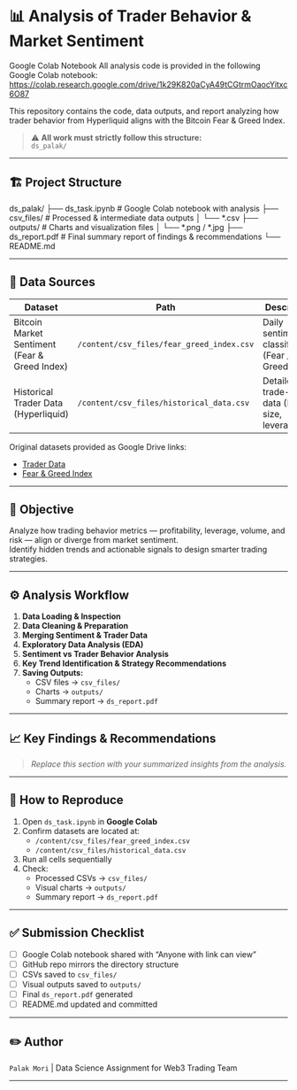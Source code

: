 # 📊 Analysis of Trader Behavior & Market Sentiment

Google Colab Notebook
All analysis code is provided in the following Google Colab notebook:   https://colab.research.google.com/drive/1k29K820aCyA49tCGtrmOaocYitxc6O87

This repository contains the code, data outputs, and report analyzing how trader behavior from Hyperliquid aligns with the Bitcoin Fear & Greed Index.

> ⚠️ **All work must strictly follow this structure:**  
> `ds_palak/`

---

## 🏗 Project Structure

ds_palak/
├── ds_task.ipynb # Google Colab notebook with analysis
├── csv_files/ # Processed & intermediate data outputs
│ └── *.csv
├── outputs/ # Charts and visualization files
│ └── *.png / *.jpg
├── ds_report.pdf # Final summary report of findings & recommendations
└── README.md

---

## 📂 Data Sources

| Dataset                                      | Path                                    | Description                                     |
|----------------------------------------------|-----------------------------------------|-------------------------------------------------|
| Bitcoin Market Sentiment (Fear & Greed Index)| `/content/csv_files/fear_greed_index.csv` | Daily sentiment classification (Fear / Greed) |
| Historical Trader Data (Hyperliquid)        | `/content/csv_files/historical_data.csv` | Detailed trade-level data (PnL, size, leverage) |

Original datasets provided as Google Drive links:
- [Trader Data](https://drive.google.com/file/d/1IAfLZwu6rJzyWKgBToqwSmmVYU6VbjVs/view?usp=sharing)
- [Fear & Greed Index](https://drive.google.com/file/d/1PgQC0tO8XN-wqkNyghWc_-mnrYv_nhSf/view?usp=sharing)

---

## 🎯 Objective

Analyze how trading behavior metrics — profitability, leverage, volume, and risk — align or diverge from market sentiment.  
Identify hidden trends and actionable signals to design smarter trading strategies.

---

## ⚙️ Analysis Workflow

1. **Data Loading & Inspection**  
2. **Data Cleaning & Preparation**  
3. **Merging Sentiment & Trader Data**  
4. **Exploratory Data Analysis (EDA)**  
5. **Sentiment vs Trader Behavior Analysis**  
6. **Key Trend Identification & Strategy Recommendations**  
7. **Saving Outputs:**  
   - CSV files → `csv_files/`  
   - Charts → `outputs/`  
   - Summary report → `ds_report.pdf`

---

## 📈 Key Findings & Recommendations

> *Replace this section with your summarized insights from the analysis.*

---

## 🚀 How to Reproduce

1. Open `ds_task.ipynb` in **Google Colab**
2. Confirm datasets are located at:  
   - `/content/csv_files/fear_greed_index.csv`
   - `/content/csv_files/historical_data.csv`
3. Run all cells sequentially
4. Check:
   - Processed CSVs → `csv_files/`
   - Visual charts → `outputs/`
   - Summary report → `ds_report.pdf`

---

## ✅ Submission Checklist

- [ ] Google Colab notebook shared with “Anyone with link can view”
- [ ] GitHub repo mirrors the directory structure
- [ ] CSVs saved to `csv_files/`
- [ ] Visual outputs saved to `outputs/`
- [ ] Final `ds_report.pdf` generated
- [ ] README.md updated and committed

---

## ✏️ Author

`Palak Mori` | Data Science Assignment for Web3 Trading Team


---
